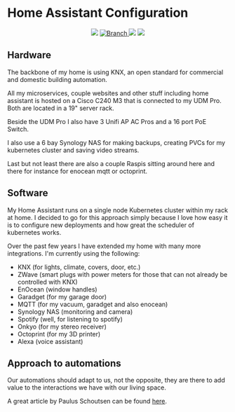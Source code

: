 # Home Assistant Configuration

<p align="center">
	<p align=center>
		<img src="https://github.com/marvin-w/home-assistant-config/workflows/Home%20Assistant%20CI/badge.svg">
		<a href="https://github.com/marvin-w/home-assistant-config/tree/master">
			<img src="https://img.shields.io/badge/Branch-master-green.svg?longCache=true"
				alt="Branch">
		</a>
		<img src="https://img.shields.io/badge/haversion-2021.1.4-blue.svg">
		<img src="https://img.shields.io/badge/automations-28-purple.svg">
	</p>
</p>

## Hardware

The backbone of my home is using KNX, an open standard for commercial and domestic building automation.

All my microservices, couple websites and other stuff including home assistant is hosted on a Cisco C240 M3 that is connected to my UDM Pro. Both are located in a 19" server rack.

Beside the UDM Pro I also have 3 Unifi AP AC Pros and a 16 port PoE Switch.

I also use a 6 bay Synology NAS for making backups, creating PVCs for my kubernetes cluster and saving video streams.

Last but not least there are also a couple Raspis sitting around here and there for instance for enocean mqtt or octoprint.

## Software

My Home Assistant runs on a single node Kubernetes cluster within my rack at home. I decided to go for this approach simply because I love how easy it is to configure new deployments and how great the
scheduler of kubernetes works.

Over the past few years I have extended my home with many more integrations. I'm currently using the following:

- KNX (for lights, climate, covers, door, etc.)
- ZWave (smart plugs with power meters for those that can not already be controlled with KNX)
- EnOcean (window handles)
- Garadget (for my garage door)
- MQTT (for my vacuum, garadget and also enocean)
- Synology NAS (monitoring and camera)
- Spotify (well, for listening to spotify)
- Onkyo (for my stereo receiver)
- Octoprint (for my 3D printer)
- Alexa (voice assistant)

## Approach to automations

Our automations should adapt to us, not the opposite, they are there to add value to the interactions we have with our living space.

A great article by Paulus Schoutsen can be found [here](https://www.home-assistant.io/blog/2016/01/19/perfect-home-automation/).
